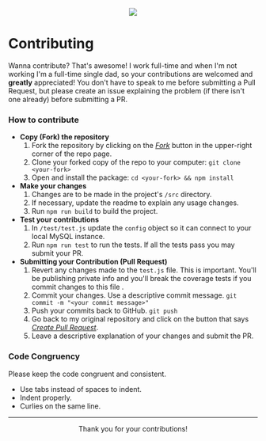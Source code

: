 <p align="center">
	<img src='https://i.imgur.com/AOfuTLA.png'>
</p>

# Contributing

Wanna contribute? That's awesome! I work full-time and when I'm not working I'm a full-time single dad, so your contributions are welcomed and **greatly** appreciated! You don't have to speak to me before submitting a Pull Request, but please create an issue explaining the problem (if there isn't one already) before submitting a PR.

### How to contribute

 - **Copy (Fork) the repository**
   1. Fork the repository by clicking on the [*Fork*](https://help.github.com/en/articles/fork-a-repo) button in the upper-right corner of the repo page.
   2. Clone your forked copy of the repo to your computer: `git clone <your-fork>`
   3. Open and install the package: `cd <your-fork> && npm install`
 - **Make your changes**
   1. Changes are to be made in the project's `/src` directory.
   2. If necessary, update the readme to explain any usage changes.
   3. Run `npm run build` to build the project.
 - **Test your contributions**
   1. In `/test/test.js` update the `config` object so it can connect to your local MySQL instance.
   2. Run `npm run test` to run the tests. If all the tests pass you may submit your PR.
 - **Submitting your Contribution (Pull Request)** 
   1. Revert any changes made to the `test.js` file. This is important. You'll be publishing private info and you'll break the coverage tests if you commit changes to this file .
   2. Commit your changes. Use a descriptive commit message. `git commit -m "<your commit message>"`
   3. Push your commits back to GitHub. `git push`
   4. Go back to my original repository and click on the button that says [*Create Pull Request*](https://help.github.com/en/articles/creating-a-pull-request-from-a-fork).
   5. Leave a descriptive explanation of your changes and submit the PR.

### Code Congruency

Please keep the code congruent and consistent. 

 - Use tabs instead of spaces to indent. 
 - Indent properly.
 - Curlies on the same line.

----

<center>Thank you for your contributions!</center>

